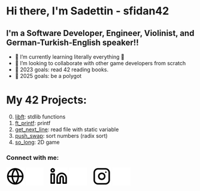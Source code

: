 # Hi there, I'm Sadettin - sfidan42

## I'm a Software Developer, Engineer, Violinist, and German-Turkish-English speaker!!

- 🌱 I’m currently learning literally everything 🤣
- 👯 I’m looking to collaborate with other game developers from scratch
- 🥅 2023 goals: read 42 reading books.
- 🥅 2025 goals: be a polygot

# My 42 Projects:
0) [libft](https://github.com/sfidan42/42_00_libft): stdlib functions
1) [ft_printf](https://github.com/sfidan42/42_01_ft_printf): printf
2) [get_next_line](https://github.com/sfidan42/42_02_get_next_line): read file with static variable
3) [push_swap](https://github.com/sfidan42/42_03_push_swap): sort numbers (radix sort)
4) [so_long](https://github.com/sfidan42/42_04_so_long): 2D game 

### Connect with me:

[![website](./img/globe-light.svg)](website_link_here!!!!)
[![website](./img/globe-dark.svg)](website_link_here!!!!)
&nbsp;&nbsp;
[![website](./img/linkedin-light.svg)](https://www.linkedin.com/in/sadettin-fidan-2313791a3/)
[![website](./img/linkedin-dark.svg)](https://www.linkedin.com/in/sadettin-fidan-2313791a3/)
&nbsp;&nbsp;
[![website](./img/instagram-light.svg)](https://www.instagram.com/sadettin_00_f/)
[![website](./img/instagram-dark.svg)](https://www.instagram.com/sadettin_00_f/)

